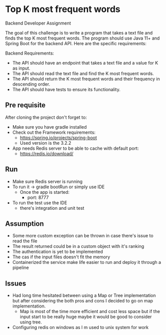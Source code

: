 #  Top K most frequent words

Backend Developer Assignment

The goal of this challenge is to write a program that takes a text file and finds the top K most frequent words. The program should use Java 11+ and Spring Boot for the backend API. Here are the specific requirements:

Backend Requirements:

- The API should have an endpoint that takes a text file and a value for K as input.
- The API should read the text file and find the K most frequent words.
- The API should return the K most frequent words and their frequency in descending order.
- The API should have tests to ensure its functionality.

## Pre requisite

After cloning the project don't forget to:
- Make sure you have gradle installed
- Check out the Framework requirements:
  - https://spring.io/projects/spring-boot
  - Used version is the 3.2.2 
- App needs Redis server to be able to cache with default port:
  - https://redis.io/download/

## Run

- Make sure Redis server is running
- To run it -> gradle bootRun or simply use IDE
  - Once the app is started:
    - port: 8777
- To run the test use the IDE 
  - there's integration and unit test


## Assumption
- Some more custom exception can be thrown in case there's issue to read the file
- The result returned could be in a custom object with it's ranking
- The authentication is yet to be implemented
- The cas if the input files doesn't fit the memory
- Containerized the service make life easier to run and deploy it through a pipeline 

## Issues
- Had long time hesitated between using a Map or Tree implementation but after considering the both pros and cons I decided to go on map implementation.
  - Map is most of the time more efficient and cost less space but if the input start to be really huge maybe it would be good to consider using tree.
- Configuring redis on windows as I m used to unix system for work
